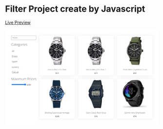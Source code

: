 # Filter Project create by Javascript

[Live Preview](https://mhhasanmehedi.github.io/javascript-filter/)

![Preview Image](./img/preview.png)